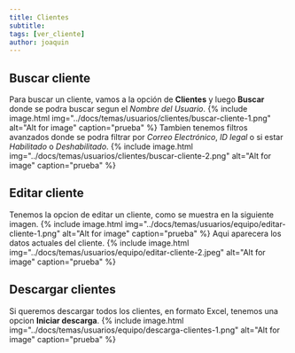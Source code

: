 ```yaml
---
title: Clientes
subtitle: 
tags: [ver_cliente]
author: joaquin
---
```


## Buscar cliente
Para buscar un cliente, vamos a la opción de **Clientes** y luego **Buscar** donde se podra buscar 
segun el *Nombre del Usuario*.
{% include image.html img="../docs/temas/usuarios/clientes/buscar-cliente-1.png" alt="Alt for image" caption="prueba" %}
Tambien tenemos filtros avanzados donde se podra filtrar por *Correo Electrónico*, *ID legal* o si estar *Habilitado* o *Deshabilitado*.
{% include image.html img="../docs/temas/usuarios/clientes/buscar-cliente-2.png" alt="Alt for image" caption="prueba" %}

## Editar cliente
Tenemos la opcion de editar un cliente, como se muestra en la siguiente imagen.
{% include image.html img="../docs/temas/usuarios/equipo/editar-cliente-1.png" alt="Alt for image" caption="prueba" %}
Aqui aparecera los datos actuales del cliente.
{% include image.html img="../docs/temas/usuarios/equipo/editar-cliente-2.jpeg" alt="Alt for image" caption="prueba" %}

## Descargar clientes
Si queremos descargar todos los clientes, en formato Excel, tenemos una opcion **Iniciar descarga**.
{% include image.html img="../docs/temas/usuarios/equipo/descarga-clientes-1.png" alt="Alt for image" caption="prueba" %}



